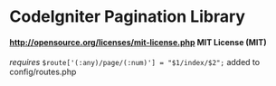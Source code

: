 # CodeIgniter Pagination Library

#### http://opensource.org/licenses/mit-license.php MIT License (MIT)

*requires* `$route['(:any)/page/(:num)'] = "$1/index/$2";`
added to config/routes.php
